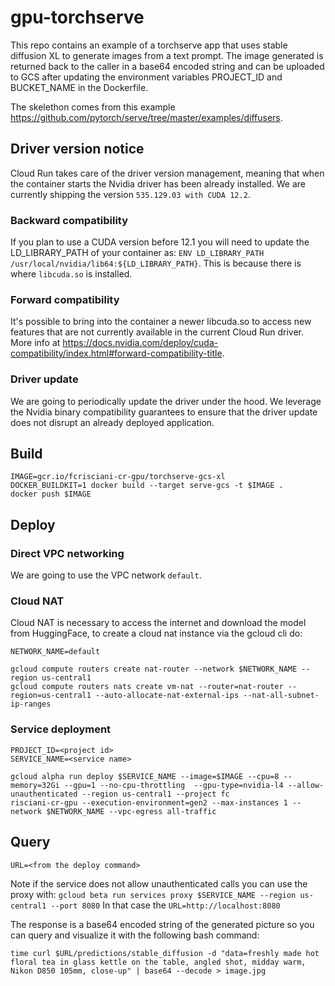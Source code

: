 # gpu-torchserve

This repo contains an example of a torchserve app that uses stable diffusion XL to generate images from a text prompt.
The image generated is returned back to the caller in a base64 encoded string and can be uploaded to GCS after updating the environment variables PROJECT_ID and BUCKET_NAME in the Dockerfile.

The skelethon comes from this example https://github.com/pytorch/serve/tree/master/examples/diffusers.

## Driver version notice

Cloud Run takes care of the driver version management, meaning that when the container starts the Nvidia driver has been already installed.
We are currently shipping the version `535.129.03 with CUDA 12.2`.

### Backward compatibility

If you plan to use a CUDA version before 12.1 you will need to update the LD_LIBRARY_PATH of your container as: `ENV LD_LIBRARY_PATH /usr/local/nvidia/lib64:${LD_LIBRARY_PATH}`. This is because there is where `libcuda.so` is installed. 

### Forward compatibility

It's possible to bring into the container a newer libcuda.so to access new features that are not currently available in the current Cloud Run driver. More info at https://docs.nvidia.com/deploy/cuda-compatibility/index.html#forward-compatibility-title.

### Driver update

We are going to periodically update the driver under the hood. We leverage the Nvidia binary compatibility guarantees to ensure that the driver update does not disrupt an already deployed application.

## Build

```
IMAGE=gcr.io/fcrisciani-cr-gpu/torchserve-gcs-xl
DOCKER_BUILDKIT=1 docker build --target serve-gcs -t $IMAGE .
docker push $IMAGE
```

## Deploy

### Direct VPC networking

We are going to use the VPC network `default`.

### Cloud NAT

Cloud NAT is necessary to access the internet and download the model from HuggingFace, to create a cloud nat instance via the gcloud cli do:
```
NETWORK_NAME=default

gcloud compute routers create nat-router --network $NETWORK_NAME --region us-central1
gcloud compute routers nats create vm-nat --router=nat-router --region=us-central1 --auto-allocate-nat-external-ips --nat-all-subnet-ip-ranges
```

### Service deployment

```
PROJECT_ID=<project id>
SERVICE_NAME=<service name>

gcloud alpha run deploy $SERVICE_NAME --image=$IMAGE --cpu=8 --memory=32Gi --gpu=1 --no-cpu-throttling  --gpu-type=nvidia-l4 --allow-unauthenticated --region us-central1 --project fc
risciani-cr-gpu --execution-environment=gen2 --max-instances 1 --network $NETWORK_NAME --vpc-egress all-traffic
```

## Query

`URL=<from the deploy command>`

Note if the service does not allow unauthenticated calls you can use the proxy with: `gcloud beta run services proxy $SERVICE_NAME --region us-central1 --port 8080`
In that case the `URL=http://localhost:8080`

The response is a base64 encoded string of the generated picture so you can query and visualize it with the following bash command:

```
time curl $URL/predictions/stable_diffusion -d "data=freshly made hot floral tea in glass kettle on the table, angled shot, midday warm, Nikon D850 105mm, close-up" | base64 --decode > image.jpg
```
